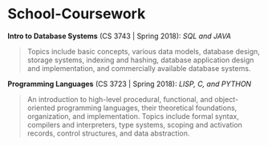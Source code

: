 # School-Coursework

**Intro to Database Systems** (CS 3743 | Spring 2018): *SQL and JAVA*
> Topics include basic concepts, various data models, database design, storage systems, indexing and hashing, database application design and implementation, and commercially available database systems.

**Programming Languages** (CS 3723 | Spring 2018): *LISP, C, and PYTHON*
>An introduction to high-level procedural, functional, and object-oriented programming languages, their theoretical foundations, organization, and implementation. Topics include formal syntax, compilers and interpreters, type systems, scoping and activation records, control structures, and data abstraction.
